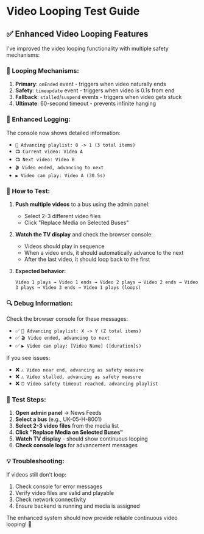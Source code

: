 # Video Looping Test Guide

## ✅ Enhanced Video Looping Features

I've improved the video looping functionality with multiple safety mechanisms:

### **🔄 Looping Mechanisms:**

1. **Primary**: `onEnded` event - triggers when video naturally ends
2. **Safety**: `timeupdate` event - triggers when video is 0.1s from end
3. **Fallback**: `stalled`/`suspend` events - triggers when video gets stuck
4. **Ultimate**: 60-second timeout - prevents infinite hanging

### **📝 Enhanced Logging:**

The console now shows detailed information:
- `🔄 Advancing playlist: 0 -> 1 (3 total items)`
- `📺 Current video: Video A`
- `📺 Next video: Video B`
- `🎬 Video ended, advancing to next`
- `▶️ Video can play: Video A (30.5s)`

### **🧪 How to Test:**

1. **Push multiple videos** to a bus using the admin panel:
   - Select 2-3 different video files
   - Click "Replace Media on Selected Buses"

2. **Watch the TV display** and check the browser console:
   - Videos should play in sequence
   - When a video ends, it should automatically advance to the next
   - After the last video, it should loop back to the first

3. **Expected behavior:**
   ```
   Video 1 plays → Video 1 ends → Video 2 plays → Video 2 ends → Video 3 plays → Video 3 ends → Video 1 plays (loops)
   ```

### **🔍 Debug Information:**

Check the browser console for these messages:
- ✅ `🔄 Advancing playlist: X -> Y (Z total items)`
- ✅ `🎬 Video ended, advancing to next`
- ✅ `▶️ Video can play: [Video Name] ([duration]s)`

If you see issues:
- ❌ `⚠️ Video near end, advancing as safety measure`
- ❌ `⚠️ Video stalled, advancing as safety measure`
- ❌ `⏰ Video safety timeout reached, advancing playlist`

### **🚀 Test Steps:**

1. **Open admin panel** → News Feeds
2. **Select a bus** (e.g., UK-05-H-8001)
3. **Select 2-3 video files** from the media list
4. **Click "Replace Media on Selected Buses"**
5. **Watch TV display** - should show continuous looping
6. **Check console logs** for advancement messages

### **💡 Troubleshooting:**

If videos still don't loop:
1. Check console for error messages
2. Verify video files are valid and playable
3. Check network connectivity
4. Ensure backend is running and media is assigned

The enhanced system should now provide reliable continuous video looping! 🎉
